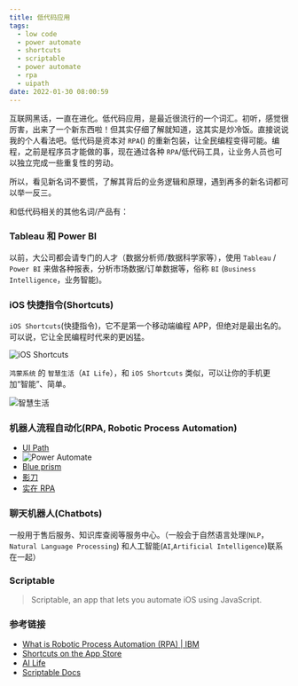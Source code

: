 ```yaml
---
title: 低代码应用
tags:
  - low code
  - power automate
  - shortcuts
  - scriptable
  - power automate
  - rpa
  - uipath
date: 2022-01-30 08:00:59
---
```


互联网黑话，一直在进化。低代码应用，是最近很流行的一个词汇。初听，感觉很厉害，出来了一个新东西啦！但其实仔细了解就知道，这其实是炒冷饭。直接说说我的个人看法吧。低代码是资本对 `RPA`() 的重新包装，让全民编程变得可能。编程，之前是程序员才能做的事，现在通过各种 `RPA`/低代码工具，让业务人员也可以独立完成一些重复性的劳动。

所以，看见新名词不要慌，了解其背后的业务逻辑和原理，遇到再多的新名词都可以举一反三。

和低代码相关的其他名词/产品有：

### Tableau 和 Power BI

以前，大公司都会请专门的人才（数据分析师/数据科学家等），使用 `Tableau` / `Power BI` 来做各种报表，分析市场数据/订单数据等，俗称 `BI` (`Business Intelligence`，业务智能)。

### iOS 快捷指令(Shortcuts)

`iOS Shortcuts`(快捷指令)，它不是第一个移动端编程 APP，但绝对是最出名的。可以说，它让全民编程时代来的更凶猛。

![iOS Shortcuts](https://is5-ssl.mzstatic.com/image/thumb/Purple113/v4/3e/52/07/3e520776-0908-893c-2248-6c9d29a03cc7/AppIcon-0-1x_U007emarketing-0-0-GLES2_U002c0-512MB-sRGB-0-0-0-85-220-0-0-0-7.png/230x0w.webp)

`鸿蒙系统` 的 `智慧生活`（`AI Life`），和 `iOS Shortcuts` 类似，可以让你的手机更加“智能”、简单。

![智慧生活](https://appimg.dbankcdn.com/application/icon144/65/59a1f04d8b714e3cb7b7bad37783d714.png)

### 机器人流程自动化(RPA, Robotic Process Automation)

- [UI Path](https://images.ctfassets.net/5965pury2lcm/5emz38G3Bw126GqB1ss9Y6/6a32ae5f4c8dde876512f058356c5776/logo-lockup-Apps.png)
- ![Power Automate](https://powerautomate.microsoft.com/images/application-logos/svg/powerautomate.svg)
- [Blue prism](https://www.blueprism.com/assets/icons/logo-blue.svg)
- [影刀](https://www.winrobot360.com/img/logo.svg)
- [实在 RPA](https://cdn-static-resources.ai-indeed.com/official-website/images/pc/header/logo.png)

### 聊天机器人(Chatbots)

一般用于售后服务、知识库查阅等服务中心。（一般会于自然语言处理(`NLP`，`Natural Language Processing`) 和人工智能(`AI`,`Artificial Intelligence`)联系在一起）

### Scriptable

> Scriptable, an app that lets you automate iOS using JavaScript.

### 参考链接

- [What is Robotic Process Automation (RPA) | IBM](https://www.ibm.com/cloud/learn/rpa)
- [Shortcuts on the App Store](https://apps.apple.com/us/app/shortcuts/id915249334)
- [AI Life](https://appgallery.huawei.com/app/C10406921)
- [Scriptable Docs](https://docs.scriptable.app/)
